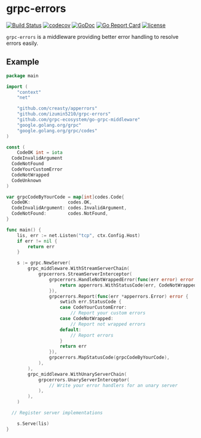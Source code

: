 # grpc-errors
[![Build Status](https://travis-ci.org/izumin5210/grpc-errors.svg?branch=master)](https://travis-ci.org/izumin5210/grpc-errors)
[![codecov](https://codecov.io/gh/izumin5210/grpc-errors/branch/master/graph/badge.svg)](https://codecov.io/gh/izumin5210/grpc-errors)
[![GoDoc](https://godoc.org/github.com/izumin5210/grpc-errors?status.svg)](https://godoc.org/github.com/izumin5210/grpc-errors)
[![Go Report Card](https://goreportcard.com/badge/github.com/izumin5210/grpc-errors)](https://goreportcard.com/report/github.com/izumin5210/grpc-errors)
[![license](https://img.shields.io/github/license/izumin5210/grpc-errors.svg)](./LICENSE)

`grpc-errors` is a middleware providing better error handling to resolve errors easily.

## Example

```go
package main

import (
	"context"
	"net"

	"github.com/creasty/apperrors"
	"github.com/izumin5210/grpc-errors"
	"github.com/grpc-ecosystem/go-grpc-middleware"
	"google.golang.org/grpc"
	"google.golang.org/grpc/codes"
)

const (
	CodeOK int = iota
  CodeInvalidArgument
  CodeNotFound
  CodeYourCustomError
  CodeNotWrapped
  CodeUnknown
)

var grpcCodeByYourCode = map[int]codes.Code{
  CodeOK:              codes.OK,
  CodeInvalidArgument: codes.InvalidArgument,
  CodeNotFound:        codes.NotFound,
}

func main() {
	lis, err := net.Listen("tcp", ctx.Config.Host)
	if err != nil {
		return err
	}

	s := grpc.NewServer(
		grpc_middleware.WithStreamServerChain(
			grpcerrors.StreamServerInterceptor(
				grpcerrors.HandleNotWrappedError(func(err error) error {
					return apperrors.WithStatusCode(err, CodeNotWrapped)
				}),
				grpcerrors.Report(func(err *apperrors.Error) error {
					swtich err.StatusCode {
					case CodeYourCustomError:
						// Report your custom errors
					case CodeNotWrapped:
						// Report not wrapped errors
					default:
						// Report errors
					}
					return err
				}),
				grpcerrors.MapStatusCode(grpcCodeByYourCode),
			),
		),
		grpc_middleware.WithUnaryServerChain(
			grpcerrors.UnaryServerInterceptor(
				// Write your error handlers for an unary server
			),
		),
	)

  // Register server implementations

	s.Serve(lis)
}
```
